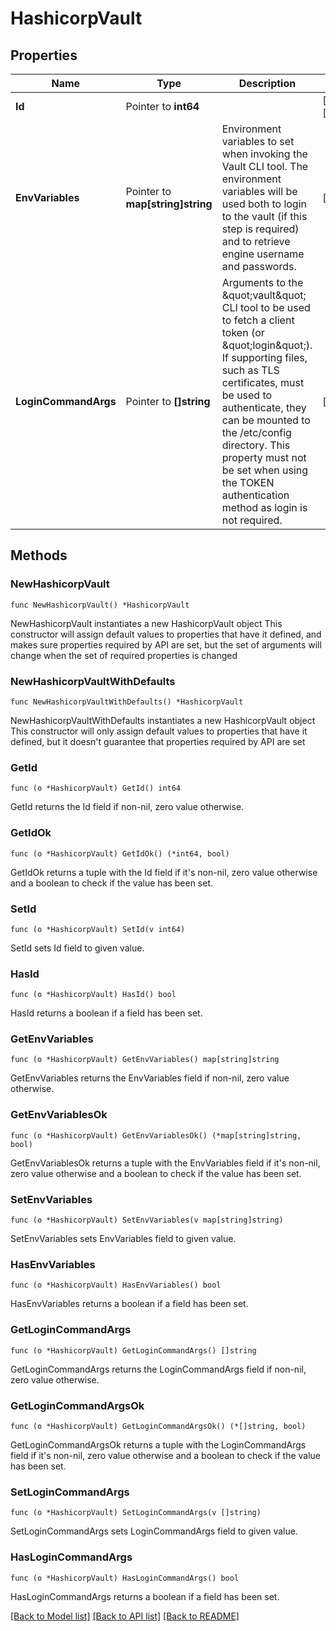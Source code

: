 # HashicorpVault

## Properties

Name | Type | Description | Notes
------------ | ------------- | ------------- | -------------
**Id** | Pointer to **int64** |  | [optional] [readonly] 
**EnvVariables** | Pointer to **map[string]string** | Environment variables to set when invoking the Vault CLI tool. The environment variables will be used both to login to the vault (if this step is required) and to retrieve engine username and passwords.  | [optional] 
**LoginCommandArgs** | Pointer to **[]string** | Arguments to the \&quot;vault\&quot; CLI tool to be used to fetch a client token (or \&quot;login\&quot;). If supporting files, such as TLS certificates, must be used to authenticate, they can be mounted to the /etc/config directory. This property must not be set when using the TOKEN authentication method as login is not required.  | [optional] 

## Methods

### NewHashicorpVault

`func NewHashicorpVault() *HashicorpVault`

NewHashicorpVault instantiates a new HashicorpVault object
This constructor will assign default values to properties that have it defined,
and makes sure properties required by API are set, but the set of arguments
will change when the set of required properties is changed

### NewHashicorpVaultWithDefaults

`func NewHashicorpVaultWithDefaults() *HashicorpVault`

NewHashicorpVaultWithDefaults instantiates a new HashicorpVault object
This constructor will only assign default values to properties that have it defined,
but it doesn't guarantee that properties required by API are set

### GetId

`func (o *HashicorpVault) GetId() int64`

GetId returns the Id field if non-nil, zero value otherwise.

### GetIdOk

`func (o *HashicorpVault) GetIdOk() (*int64, bool)`

GetIdOk returns a tuple with the Id field if it's non-nil, zero value otherwise
and a boolean to check if the value has been set.

### SetId

`func (o *HashicorpVault) SetId(v int64)`

SetId sets Id field to given value.

### HasId

`func (o *HashicorpVault) HasId() bool`

HasId returns a boolean if a field has been set.

### GetEnvVariables

`func (o *HashicorpVault) GetEnvVariables() map[string]string`

GetEnvVariables returns the EnvVariables field if non-nil, zero value otherwise.

### GetEnvVariablesOk

`func (o *HashicorpVault) GetEnvVariablesOk() (*map[string]string, bool)`

GetEnvVariablesOk returns a tuple with the EnvVariables field if it's non-nil, zero value otherwise
and a boolean to check if the value has been set.

### SetEnvVariables

`func (o *HashicorpVault) SetEnvVariables(v map[string]string)`

SetEnvVariables sets EnvVariables field to given value.

### HasEnvVariables

`func (o *HashicorpVault) HasEnvVariables() bool`

HasEnvVariables returns a boolean if a field has been set.

### GetLoginCommandArgs

`func (o *HashicorpVault) GetLoginCommandArgs() []string`

GetLoginCommandArgs returns the LoginCommandArgs field if non-nil, zero value otherwise.

### GetLoginCommandArgsOk

`func (o *HashicorpVault) GetLoginCommandArgsOk() (*[]string, bool)`

GetLoginCommandArgsOk returns a tuple with the LoginCommandArgs field if it's non-nil, zero value otherwise
and a boolean to check if the value has been set.

### SetLoginCommandArgs

`func (o *HashicorpVault) SetLoginCommandArgs(v []string)`

SetLoginCommandArgs sets LoginCommandArgs field to given value.

### HasLoginCommandArgs

`func (o *HashicorpVault) HasLoginCommandArgs() bool`

HasLoginCommandArgs returns a boolean if a field has been set.


[[Back to Model list]](../README.md#documentation-for-models) [[Back to API list]](../README.md#documentation-for-api-endpoints) [[Back to README]](../README.md)


